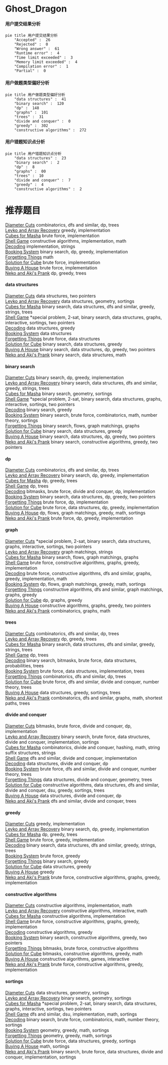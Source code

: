 # Ghost_Dragon
<!-- tabs:start -->
#### **用户提交结果分析**

```mermaid
pie title 用户提交结果分析
    "Accepted" :  26
    "Rejected" :  0
    "Wrong answer" :  61
    "Runtime error" :  4
    "Time limit exceeded" :  3
    "Memory limit exceeded" :  4
    "Compilation error" :  1
    "Partial" :  0
```
#### **用户做题类型偏好分析**

```mermaid
pie title 用户做题类型偏好分析
    "data structures" :  41
    "binary search" :  120
    "dp" :  148
    "graphs" :  101
    "trees" :  31
    "divide and conquer" :  0
    "greedy" :  302
    "constructive algorithms" :  272
```
#### **用户错题知识点分析**

```mermaid
pie title 用户错题知识点分析
    "data structures" :  23
    "binary search" :  2
    "dp" :  8
    "graphs" :  00
    "trees" :  10
    "divide and conquer" :  7
    "greedy" :  4
    "constructive algorithms" :  2
```
<!-- tabs:end -->
# 推荐题目
[Diameter Cuts](http://codeforces.com/problemset/problem/1499/F)		combinatorics,
                        dfs and similar,
                        dp,
                        trees		  
[Levko and Array Recovery](http://codeforces.com/problemset/problem/360/A)		greedy,
                        implementation		  
[Cubes for Masha](http://codeforces.com/problemset/problem/887/B)		brute force,
                        implementation		  
[Shell Game](http://codeforces.com/problemset/problem/777/A)		constructive algorithms,
                        implementation,
                        math		  
[Decoding](http://codeforces.com/problemset/problem/746/B)		implementation,
                        strings		  
[Booking System](http://codeforces.com/problemset/problem/416/C)		binary search,
                        dp,
                        greedy,
                        implementation		  
[Forgetting Things](http://codeforces.com/problemset/problem/1225/A)		math		  
[Solution for Cube](http://codeforces.com/problemset/problem/887/C)		brute force,
                        implementation		  
[Buying A House](http://codeforces.com/problemset/problem/796/A)		brute force,
                        implementation		  
[Neko and Aki's Prank](http://codeforces.com/problemset/problem/1152/D)		dp,
                        greedy,
                        trees		  
<!-- tabs:start -->
#### **data structures**
[Diameter Cuts](http://codeforces.com/problemset/problem/887/D)		data structures,
                        two pointers		  
[Levko and Array Recovery](http://codeforces.com/problemset/problem/47/E)		data structures,
                        geometry,
                        sortings		  
[Cubes for Masha](http://codeforces.com/problemset/problem/722/D)		binary search,
                        data structures,
                        dfs and similar,
                        greedy,
                        strings,
                        trees		  
[Shell Game](http://codeforces.com/problemset/problem/1403/A)		*special problem,
                        2-sat,
                        binary search,
                        data structures,
                        graphs,
                        interactive,
                        sortings,
                        two pointers		  
[Decoding](http://codeforces.com/problemset/problem/1214/C)		data structures,
                        greedy		  
[Booking System](http://codeforces.com/problemset/problem/19/D)		data structures		  
[Forgetting Things](http://codeforces.com/problemset/problem/316/E1)		brute force,
                        data structures		  
[Solution for Cube](http://codeforces.com/problemset/problem/1462/F)		binary search,
                        data structures,
                        greedy		  
[Buying A House](http://codeforces.com/problemset/problem/1492/C)		binary search,
                        data structures,
                        dp,
                        greedy,
                        two pointers		  
[Neko and Aki's Prank](http://codeforces.com/problemset/problem/1490/G)		binary search,
                        data structures,
                        math		  
#### **binary search**
[Diameter Cuts](http://codeforces.com/problemset/problem/416/C)		binary search,
                        dp,
                        greedy,
                        implementation		  
[Levko and Array Recovery](http://codeforces.com/problemset/problem/722/D)		binary search,
                        data structures,
                        dfs and similar,
                        greedy,
                        strings,
                        trees		  
[Cubes for Masha](http://codeforces.com/problemset/problem/887/E)		binary search,
                        geometry,
                        sortings		  
[Shell Game](http://codeforces.com/problemset/problem/1403/A)		*special problem,
                        2-sat,
                        binary search,
                        data structures,
                        graphs,
                        interactive,
                        sortings,
                        two pointers		  
[Decoding](http://codeforces.com/problemset/problem/1118/D2)		binary search,
                        greedy		  
[Booking System](http://codeforces.com/problemset/problem/1371/E1)		binary search,
                        brute force,
                        combinatorics,
                        math,
                        number theory,
                        sortings		  
[Forgetting Things](http://codeforces.com/problemset/problem/1423/B)		binary search,
                        flows,
                        graph matchings,
                        graphs		  
[Solution for Cube](http://codeforces.com/problemset/problem/1462/F)		binary search,
                        data structures,
                        greedy		  
[Buying A House](http://codeforces.com/problemset/problem/1492/C)		binary search,
                        data structures,
                        dp,
                        greedy,
                        two pointers		  
[Neko and Aki's Prank](http://codeforces.com/problemset/problem/1463/D)		binary search,
                        constructive algorithms,
                        greedy,
                        two pointers		  
#### **dp**
[Diameter Cuts](http://codeforces.com/problemset/problem/1499/F)		combinatorics,
                        dfs and similar,
                        dp,
                        trees		  
[Levko and Array Recovery](http://codeforces.com/problemset/problem/416/C)		binary search,
                        dp,
                        greedy,
                        implementation		  
[Cubes for Masha](http://codeforces.com/problemset/problem/1152/D)		dp,
                        greedy,
                        trees		  
[Shell Game](http://codeforces.com/problemset/problem/1146/F)		dp,
                        trees		  
[Decoding](http://codeforces.com/problemset/problem/1385/D)		bitmasks,
                        brute force,
                        divide and conquer,
                        dp,
                        implementation		  
[Booking System](http://codeforces.com/problemset/problem/1492/C)		binary search,
                        data structures,
                        dp,
                        greedy,
                        two pointers		  
[Forgetting Things](https://codeforces.com/contest/1457/problem/C)		brute force,
                        dp,
                        implementation		  
[Solution for Cube](http://codeforces.com/problemset/problem/1491/C)		brute force,
                        data structures,
                        dp,
                        greedy,
                        implementation		  
[Buying A House](http://codeforces.com/problemset/problem/1437/C)		dp,
                        flows,
                        graph matchings,
                        greedy,
                        math,
                        sortings		  
[Neko and Aki's Prank](http://codeforces.com/problemset/problem/1499/B)		brute force,
                        dp,
                        greedy,
                        implementation		  
#### **graph**
[Diameter Cuts](http://codeforces.com/problemset/problem/1403/A)		*special problem,
                        2-sat,
                        binary search,
                        data structures,
                        graphs,
                        interactive,
                        sortings,
                        two pointers		  
[Levko and Array Recovery](http://codeforces.com/problemset/problem/590/E)		graph matchings,
                        strings		  
[Cubes for Masha](http://codeforces.com/problemset/problem/1423/B)		binary search,
                        flows,
                        graph matchings,
                        graphs		  
[Shell Game](http://codeforces.com/problemset/problem/1481/D)		brute force,
                        constructive algorithms,
                        graphs,
                        greedy,
                        implementation		  
[Decoding](http://codeforces.com/problemset/problem/1487/C)		brute force,
                        constructive algorithms,
                        dfs and similar,
                        graphs,
                        greedy,
                        implementation,
                        math		  
[Booking System](http://codeforces.com/problemset/problem/1437/C)		dp,
                        flows,
                        graph matchings,
                        greedy,
                        math,
                        sortings		  
[Forgetting Things](http://codeforces.com/problemset/problem/1470/D)		constructive algorithms,
                        dfs and similar,
                        graph matchings,
                        graphs,
                        greedy		  
[Solution for Cube](http://codeforces.com/problemset/problem/1476/C)		dp,
                        graphs,
                        greedy		  
[Buying A House](http://codeforces.com/problemset/problem/1304/D)		constructive algorithms,
                        graphs,
                        greedy,
                        two pointers		  
[Neko and Aki's Prank](http://codeforces.com/problemset/problem/1475/C)		combinatorics,
                        graphs,
                        math		  
#### **trees**
[Diameter Cuts](http://codeforces.com/problemset/problem/1499/F)		combinatorics,
                        dfs and similar,
                        dp,
                        trees		  
[Levko and Array Recovery](http://codeforces.com/problemset/problem/1152/D)		dp,
                        greedy,
                        trees		  
[Cubes for Masha](http://codeforces.com/problemset/problem/722/D)		binary search,
                        data structures,
                        dfs and similar,
                        greedy,
                        strings,
                        trees		  
[Shell Game](http://codeforces.com/problemset/problem/1146/F)		dp,
                        trees		  
[Decoding](http://codeforces.com/problemset/problem/1479/D)		binary search,
                        bitmasks,
                        brute force,
                        data structures,
                        probabilities,
                        trees		  
[Booking System](http://codeforces.com/problemset/problem/1511/C)		brute force,
                        data structures,
                        implementation,
                        trees		  
[Forgetting Things](http://codeforces.com/problemset/problem/1499/F)		combinatorics,
                        dfs and similar,
                        dp,
                        trees		  
[Solution for Cube](http://codeforces.com/problemset/problem/1491/E)		brute force,
                        dfs and similar,
                        divide and conquer,
                        number theory,
                        trees		  
[Buying A House](http://codeforces.com/problemset/problem/1466/D)		data structures,
                        greedy,
                        sortings,
                        trees		  
[Neko and Aki's Prank](http://codeforces.com/problemset/problem/1495/D)		combinatorics,
                        dfs and similar,
                        graphs,
                        math,
                        shortest paths,
                        trees		  
#### **divide and conquer**
[Diameter Cuts](http://codeforces.com/problemset/problem/1385/D)		bitmasks,
                        brute force,
                        divide and conquer,
                        dp,
                        implementation		  
[Levko and Array Recovery](http://codeforces.com/problemset/problem/1461/D)		binary search,
                        brute force,
                        data structures,
                        divide and conquer,
                        implementation,
                        sortings		  
[Cubes for Masha](http://codeforces.com/problemset/problem/1466/G)		combinatorics,
                        divide and conquer,
                        hashing,
                        math,
                        string suffix structures,
                        strings		  
[Shell Game](http://codeforces.com/problemset/problem/1490/D)		dfs and similar,
                        divide and conquer,
                        implementation		  
[Decoding](https://codeforces.com/contest/1483/problem/C)		data structures,
                        divide and conquer,
                        dp		  
[Booking System](http://codeforces.com/problemset/problem/1491/E)		brute force,
                        dfs and similar,
                        divide and conquer,
                        number theory,
                        trees		  
[Forgetting Things](http://codeforces.com/problemset/problem/1303/G)		data structures,
                        divide and conquer,
                        geometry,
                        trees		  
[Solution for Cube](http://codeforces.com/problemset/problem/1494/D)		constructive algorithms,
                        data structures,
                        dfs and similar,
                        divide and conquer,
                        dsu,
                        greedy,
                        sortings,
                        trees		  
[Buying A House](http://codeforces.com/problemset/problem/1482/E)		data structures,
                        divide and conquer,
                        dp		  
[Neko and Aki's Prank](http://codeforces.com/problemset/problem/566/C)		dfs and similar,
                        divide and conquer,
                        trees		  
#### **greedy**
[Diameter Cuts](http://codeforces.com/problemset/problem/360/A)		greedy,
                        implementation		  
[Levko and Array Recovery](http://codeforces.com/problemset/problem/416/C)		binary search,
                        dp,
                        greedy,
                        implementation		  
[Cubes for Masha](http://codeforces.com/problemset/problem/1152/D)		dp,
                        greedy,
                        trees		  
[Shell Game](http://codeforces.com/problemset/problem/1108/E1)		brute force,
                        greedy,
                        implementation		  
[Decoding](http://codeforces.com/problemset/problem/722/D)		binary search,
                        data structures,
                        dfs and similar,
                        greedy,
                        strings,
                        trees		  
[Booking System](http://codeforces.com/problemset/problem/1478/A)		brute force,
                        greedy		  
[Forgetting Things](http://codeforces.com/problemset/problem/1118/D2)		binary search,
                        greedy		  
[Solution for Cube](http://codeforces.com/problemset/problem/1214/C)		data structures,
                        greedy		  
[Buying A House](http://codeforces.com/problemset/problem/1070/D)		greedy		  
[Neko and Aki's Prank](http://codeforces.com/problemset/problem/1481/D)		brute force,
                        constructive algorithms,
                        graphs,
                        greedy,
                        implementation		  
#### **constructive algorithms**
[Diameter Cuts](http://codeforces.com/problemset/problem/777/A)		constructive algorithms,
                        implementation,
                        math		  
[Levko and Array Recovery](http://codeforces.com/problemset/problem/679/A)		constructive algorithms,
                        interactive,
                        math		  
[Cubes for Masha](http://codeforces.com/problemset/problem/1421/B)		constructive algorithms,
                        implementation		  
[Shell Game](http://codeforces.com/problemset/problem/1481/D)		brute force,
                        constructive algorithms,
                        graphs,
                        greedy,
                        implementation		  
[Decoding](http://codeforces.com/problemset/problem/1493/A)		constructive algorithms,
                        greedy		  
[Booking System](http://codeforces.com/problemset/problem/1463/D)		binary search,
                        constructive algorithms,
                        greedy,
                        two pointers		  
[Forgetting Things](https://codeforces.com/contest/1456/problem/B)		bitmasks,
                        brute force,
                        constructive algorithms		  
[Solution for Cube](http://codeforces.com/problemset/problem/1492/D)		bitmasks,
                        constructive algorithms,
                        greedy,
                        math		  
[Buying A House](https://codeforces.com/contest/1504/problem/D)		constructive algorithms,
                        games,
                        interactive		  
[Neko and Aki's Prank](https://codeforces.com/contest/1483/problem/A)		brute force,
                        constructive algorithms,
                        greedy,
                        implementation		  
#### **sortings**
[Diameter Cuts](http://codeforces.com/problemset/problem/47/E)		data structures,
                        geometry,
                        sortings		  
[Levko and Array Recovery](http://codeforces.com/problemset/problem/887/E)		binary search,
                        geometry,
                        sortings		  
[Cubes for Masha](http://codeforces.com/problemset/problem/1403/A)		*special problem,
                        2-sat,
                        binary search,
                        data structures,
                        graphs,
                        interactive,
                        sortings,
                        two pointers		  
[Shell Game](http://codeforces.com/problemset/problem/843/A)		dfs and similar,
                        dsu,
                        implementation,
                        math,
                        sortings		  
[Decoding](http://codeforces.com/problemset/problem/1371/E1)		binary search,
                        brute force,
                        combinatorics,
                        math,
                        number theory,
                        sortings		  
[Booking System](https://codeforces.com/contest/1496/problem/C)		geometry,
                        greedy,
                        math,
                        sortings		  
[Forgetting Things](http://codeforces.com/problemset/problem/1495/A)		geometry,
                        greedy,
                        math,
                        sortings		  
[Solution for Cube](http://codeforces.com/problemset/problem/1497/A)		brute force,
                        data structures,
                        greedy,
                        sortings		  
[Buying A House](http://codeforces.com/problemset/problem/1427/A)		math,
                        sortings		  
[Neko and Aki's Prank](http://codeforces.com/problemset/problem/1461/D)		binary search,
                        brute force,
                        data structures,
                        divide and conquer,
                        implementation,
                        sortings		  
<!-- tabs:end -->
